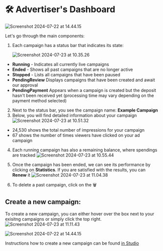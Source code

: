 # 🛠️ Advertiser's Dashboard

![Screenshot 2024-07-22 at 14.44.15](https://hackmd.io/_uploads/SkcFd1TOA.png)

Let's go through the main components:

1. Each campaign has a status bar that indicates its state:

    ![Screenshot 2024-07-23 at 10.35.26](https://hackmd.io/_uploads/HJnds16dA.png)

- **Running** - Indicates all currently live campaigns
- **Ended** - Shows all past campaigns that are no longer active
- **Stopped** - Lists all campaigns that have been paused
- **PendingReview** Displays campaigns that have been created and await our approval
- **PendingPayment** Appears when a campaign is created but the deposit hasn't been received yet (processing time may vary depending on the payment method selected)

2. Next to the status bar, you see the campaign name: **Example Campaign**
3. Below, you will find detailed information about your campaign
![Screenshot 2024-07-23 at 10.51.32](https://hackmd.io/_uploads/HywBygaOR.png)
- 24,530 shows the total number of impressions for your campaign
- 67 shows the number of times viewers have clicked on your ad campaign

4. Each running campaign has also a remaining balance, where spendings are tracked
![Screenshot 2024-07-23 at 10.55.44](https://hackmd.io/_uploads/HyFTxea_R.png)

5. Once the campaign has been ended, we can see its performance by clicking on **Statistics**. If you are satisfied with the results, you can **Renew** it
![Screenshot 2024-07-23 at 11.04.38](https://hackmd.io/_uploads/HJnEfgpuR.png)

6. To delete a past campaign, click on the 🗑️

## Create a new campaign: 
To create a new campaign, you can either hover over the box next to your exisitng campaigns or simply click the top right.
![Screenshot 2024-07-23 at 11.11.43](https://hackmd.io/_uploads/H1VW4l6d0.png)

![Screenshot 2024-07-22 at 14.44.15](https://hackmd.io/_uploads/SyprSVadA.png)




Instructions how to create a new campaign can be found [in Studio](../Advertisers/studio.md)
